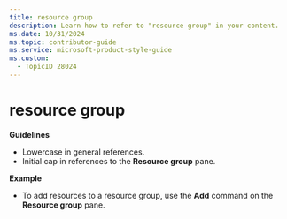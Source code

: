```yaml
---
title: resource group
description: Learn how to refer to "resource group" in your content.
ms.date: 10/31/2024
ms.topic: contributor-guide
ms.service: microsoft-product-style-guide
ms.custom:
  - TopicID 28024
---
```



# resource group

**Guidelines**

- Lowercase in general references.
- Initial cap in references to the **Resource group** pane.

**Example**

- To add resources to a resource group, use the **Add** command on the **Resource group** pane.

